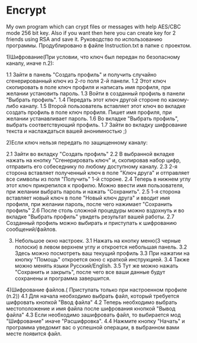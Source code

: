 # Encrypt
My own program which can crypt files or messages with help AES/CBC mode 256 bit key. Also if you want then here you can create key for 2 friends using RSA and save it.
Руководство по использованию программы.
Продублировано в файле Instruction.txt в папке с проектом.

1)Шифрование(При условии, что ключ был передан по безопасному каналу, иначе п.2):

1.1 Зайти в панель "Создать профиль" и получить случайно сгенерированный ключ из 2-го поля 2-й панели.
1.2 Этот ключ скопировать в поле ключ профиля и написать имя профиля, при желании установить пароль.
1.3 Войти в созданный профиль в панели "Выбрать профиль".
1.4 Передать этот ключ другой стороне по какому-либо каналу.
1.5 Второй пользователь вставляет этот ключ во вкладке создать профиль в поле ключ профиля.
Пишет имя профиля, при желании устанавливает пароль.
1.6 Во вкладке "Выбрать профиль", выбрать соответствующий профиль.
1.7 Зайти во вкладку шифрование текста и наслаждаться вашей анонимностью ;)
 
2)Если ключ нельзя передать по защищенному каналу:

2.1 Зайти во вкладку "Создать профиль"
2.2 В выбранной вкладке нажать на кнопку "Сгенерировать ключ" и, скопировав набор цифр, отправить его собеседнику по любому доступному каналу.
2.3 2-я сторона вставляет полученный ключ  в поле "Ключ друга" и отправляет все символы из поля "Получить" 1-й стороне.
2.4 Теперь в нижнем углу этот ключ прикрепился к профилю. Можно ввести имя пользователя, при желании выбрать пароль и нажать "Сохранить".
2.5 1-я сторона вставляет новый ключ в поле "Новый ключ друга" и вводит имя профиля, при желании пароль, после чего нажимает "Сохранить профиль"
2.6 После столь сложной процедуры можно вздохнуть и во вкладке "Выбрать профиль" увидеть результат вашей работы.
2.7 Созданный профиль можно выбирать и приступать к шифрованию сообщений/файлов.

3) Небольшое окно настроек.
3.1 Нажать на кнопку меню(3 черные полоски) в левом верхнем углу и откроется небольшая панель.
3.2 Здесь можно посмотреть ваш текущий профиль
3.3 При нажатии на кнопку "Помощь" откроется окно с краткой инструкцией.
3.4 Также можно менять языки Русский/English.
3.5 Тут же можно нажать "Сохранить и закрыть", после чего все ваши данные будут сохранены и программа завершится.

4)Шифрование файлов.( Приступать только при настроенном профиле (п.2))
4.1 Для начала необходимо выбрать файл, который требуется шифровать кнопкой "Ввод файла"
4.2 Теперь необходимо выбрать местоположение и имя файла после шифрования кнопкой "Вывод файла"
4.3 Если необходимо зашифровать файл, то выбирается мод "Шифрование" иначе "Расшифровка".
4.4 Нажмите кнопку "Начать" и программа уведомит вас о успешной операции, в выбранном вами месте появится файл.
